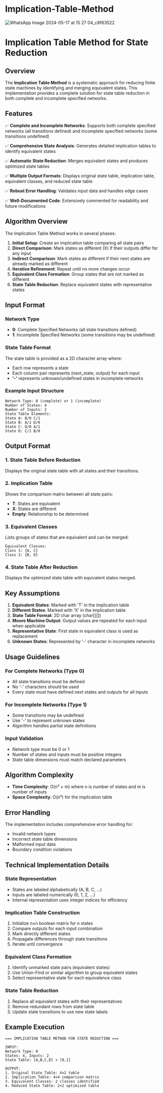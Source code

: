 # Implication-Table-Method
![WhatsApp Image 2024-05-17 at 15 27 04_c8f63522](https://github.com/user-attachments/assets/0d11aa52-622c-41b7-8979-09d05fe1d5cb)


# Implication Table Method for State Reduction

## Overview

The **Implication Table Method** is a systematic approach for reducing finite state machines by identifying and merging equivalent states. This implementation provides a complete solution for state table reduction in both complete and incomplete specified networks.

## Features

✅ **Complete and Incomplete Networks**: Supports both complete specified networks (all transitions defined) and incomplete specified networks (some transitions undefined)

✅ **Comprehensive State Analysis**: Generates detailed implication tables to identify equivalent states

✅ **Automatic State Reduction**: Merges equivalent states and produces optimized state tables

✅ **Multiple Output Formats**: Displays original state table, implication table, equivalent classes, and reduced state table

✅ **Robust Error Handling**: Validates input data and handles edge cases

✅ **Well-Documented Code**: Extensively commented for readability and future modifications

## Algorithm Overview

The Implication Table Method works in several phases:

1. **Initial Setup**: Create an implication table comparing all state pairs
2. **Direct Comparison**: Mark states as different (X) if their outputs differ for any input
3. **Indirect Comparison**: Mark states as different if their next states are already marked as different
4. **Iterative Refinement**: Repeat until no more changes occur
5. **Equivalent Class Formation**: Group states that are not marked as different
6. **State Table Reduction**: Replace equivalent states with representative states

## Input Format

### Network Type
- **0**: Complete Specified Networks (all state transitions defined)
- **1**: Incomplete Specified Networks (some transitions may be undefined)

### State Table Format
The state table is provided as a 2D character array where:
- Each row represents a state
- Each column pair represents (next_state, output) for each input
- **'-'** represents unknown/undefined states in incomplete networks

### Example Input Structure
```
Network Type: 0 (complete) or 1 (incomplete)
Number of States: 4
Number of Inputs: 2
State Table Elements:
State A: B/0 C/1
State B: A/1 D/0
State C: D/0 A/1
State D: C/1 B/0
```

## Output Format

### 1. State Table Before Reduction
Displays the original state table with all states and their transitions.

### 2. Implication Table
Shows the comparison matrix between all state pairs:
- **T**: States are equivalent
- **X**: States are different
- **Empty**: Relationship to be determined

### 3. Equivalent Classes
Lists groups of states that are equivalent and can be merged:
```
Equivalent Classes:
Class 1: {A, C}
Class 2: {B, D}
```

### 4. State Table After Reduction
Displays the optimized state table with equivalent states merged.

## Key Assumptions

1. **Equivalent States**: Marked with 'T' in the implication table
2. **Different States**: Marked with 'X' in the implication table
3. **State Table Format**: 2D char array (char[][])
4. **Moore Machine Output**: Output values are repeated for each input when applicable
5. **Representative State**: First state in equivalent class is used as replacement
6. **Unknown States**: Represented by '-' character in incomplete networks

## Usage Guidelines

### For Complete Networks (Type 0)
- All state transitions must be defined
- No '-' characters should be used
- Every state must have defined next states and outputs for all inputs

### For Incomplete Networks (Type 1)
- Some transitions may be undefined
- Use '-' to represent unknown states
- Algorithm handles partial state definitions

### Input Validation
- Network type must be 0 or 1
- Number of states and inputs must be positive integers
- State table dimensions must match declared parameters

## Algorithm Complexity

- **Time Complexity**: O(n³ × m) where n is number of states and m is number of inputs
- **Space Complexity**: O(n²) for the implication table

## Error Handling

The implementation includes comprehensive error handling for:
- Invalid network types
- Incorrect state table dimensions
- Malformed input data
- Boundary condition violations

## Technical Implementation Details

### State Representation
- States are labeled alphabetically (A, B, C, ...)
- Inputs are labeled numerically (0, 1, 2, ...)
- Internal representation uses integer indices for efficiency

### Implication Table Construction
1. Initialize n×n boolean matrix for n states
2. Compare outputs for each input combination
3. Mark directly different states
4. Propagate differences through state transitions
5. Iterate until convergence

### Equivalent Class Formation
1. Identify unmarked state pairs (equivalent states)
2. Use Union-Find or similar algorithm to group equivalent states
3. Select representative state for each equivalence class

### State Table Reduction
1. Replace all equivalent states with their representatives
2. Remove redundant rows from state table
3. Update state transitions to use new state labels

## Example Execution

```
=== IMPLICATION TABLE METHOD FOR STATE REDUCTION ===

INPUT:
Network Type: 0
States: 4, Inputs: 2
State Table: [A,B,C,D] × [0,1]

OUTPUT:
1. Original State Table: 4×2 table
2. Implication Table: 4×4 comparison matrix
3. Equivalent Classes: 2 classes identified
4. Reduced State Table: 2×2 optimized table
```
